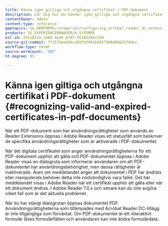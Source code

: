 ```yaml
---
title: Känna igen giltiga och utgångna certifikat i PDF-dokument
description: Lär dig hur du känner igen giltiga och utgångna certifikat i PDF-dokument.
contentOwner: admin
content-type: reference
geptopics: SG_AEMFORMS/categories/configuring_acrobat_reader_dc_extensions
products: SG_EXPERIENCEMANAGER/6.5/FORMS
exl-id: dfe2823a-3a0d-4e45-8765-f618529e22dd
source-git-commit: 7f35fdee9dbca9dfd3992b56579d6d06633f8dec
workflow-type: tm+mt
source-wordcount: '197'
ht-degree: 0%

---
```


# Känna igen giltiga och utgångna certifikat i PDF-dokument {#recognizing-valid-and-expired-certificates-in-pdf-documents}

När ett PDF-dokument som har användningsrättigheter som används av Reader Extensions öppnas i Adobe Reader visas ett statusfält som beskriver de specifika användningsrättigheter som är aktiverade i PDF-dokumentet.

När det digitala certifikatet som anger användningsrättigheterna för ett PDF-dokument upphör att gälla och PDF-dokumentet öppnas i Adobe Reader visas en dialogruta som informerar användaren om att PDF-dokumentet har användningsbehörighet, men dessa rättigheter är inaktiverade. Även om meddelandet anger att dokumentet i PDF har ändrats eller manipulerats behöver detta inte nödvändigtvis vara fallet. Det här meddelandet visas i Adobe Reader när ett certifikat upphör att gälla eller när ett dokument ändras. I Adobe Reader 7.0.x och senare kan du inte avgöra vilket fall som är det aktuella problemet.

När du har stängt dialogrutan öppnas dokumentet PDF. Användningsrättigheterna som tillämpades med Acrobat Reader DC-tillägg är inte tillgängliga som förväntat. Om PDF-dokumentet är ett interaktivt formulär låses formulärfälten och användaren kan inte ändra formulärdata.
